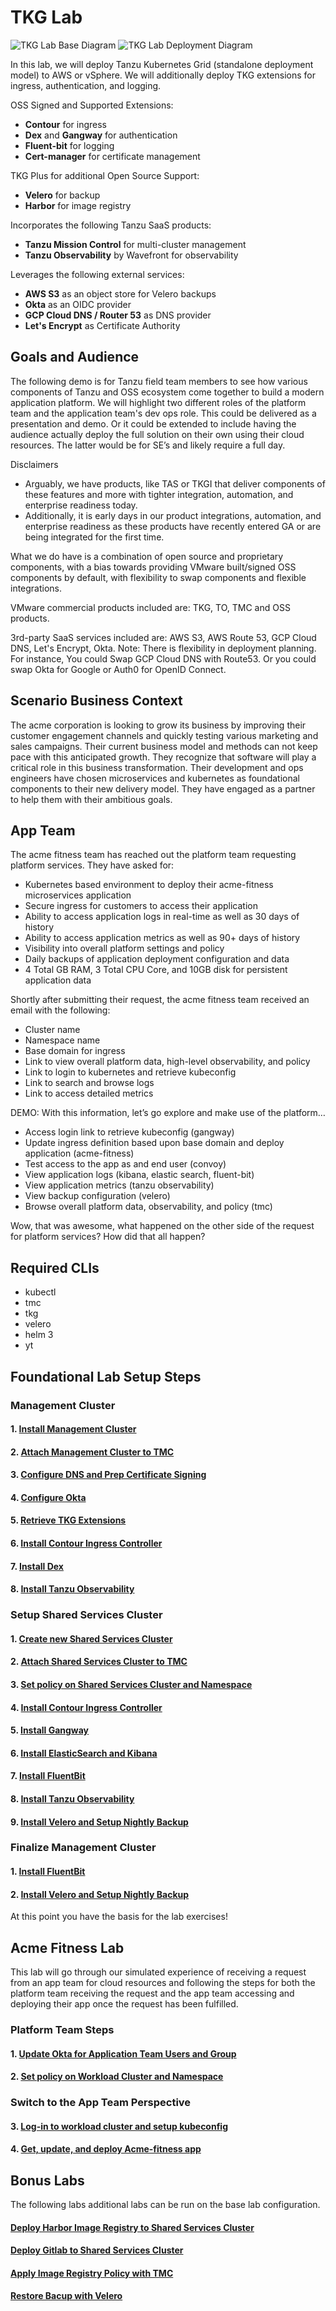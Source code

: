 # TKG Lab

![TKG Lab Base Diagram](docs/tkg-lab-base.png)
![TKG Lab Deployment Diagram](docs/tkg-deployment.png)

In this lab, we will deploy Tanzu Kubernetes Grid (standalone deployment model) to AWS or vSphere.  We will additionally deploy TKG extensions for ingress, authentication, and logging.

OSS Signed and Supported Extensions:

- **Contour** for ingress
- **Dex** and **Gangway** for authentication
- **Fluent-bit** for logging
- **Cert-manager** for certificate management

TKG Plus for additional Open Source Support:

- **Velero** for backup
- **Harbor** for image registry

Incorporates the following Tanzu SaaS products:

- **Tanzu Mission Control** for multi-cluster management
- **Tanzu Observability** by Wavefront for observability

Leverages the following external services:

- **AWS S3** as an object store for Velero backups
- **Okta** as an OIDC provider
- **GCP Cloud DNS / Router 53** as DNS provider
- **Let's Encrypt** as Certificate Authority

## Goals and Audience

The following demo is for Tanzu field team members to see how various components of Tanzu and OSS ecosystem come together to build a modern application platform.  We will highlight two different roles of the platform team and the application team's dev ops role.  This could be delivered as a presentation and demo.  Or it could be extended to include having the audience actually deploy the full solution on their own using their cloud resources. The latter would be for SE’s and likely require a full day.

Disclaimers

- Arguably, we have products, like TAS or TKGI that deliver components of these features and more with tighter integration, automation, and enterprise readiness today.
- Additionally, it is early days in our product integrations, automation, and enterprise readiness as these products have recently entered GA or are being integrated for the first time.

What we do have is a combination of open source and proprietary components, with a bias towards providing VMware built/signed OSS components by default, with flexibility to swap components and flexible integrations.

VMware commercial products included are: TKG, TO, TMC and OSS products.

3rd-party SaaS services included are: AWS S3, AWS Route 53, GCP Cloud DNS, Let's Encrypt, Okta.  Note: There is flexibility in deployment planning.  For instance, You could Swap GCP Cloud DNS with Route53.  Or you could swap Okta for Google or Auth0 for OpenID Connect.

## Scenario Business Context

The acme corporation is looking to grow its business by improving their customer engagement channels and quickly testing various marketing and sales campaigns.  Their current business model and methods can not keep pace with this anticipated growth.  They recognize that software will play a critical role in this business transformation.  Their development and ops engineers have chosen microservices and kubernetes as foundational components to their new delivery model.  They have engaged as a partner to help them with their ambitious goals.

## App Team

The acme fitness team has reached out the platform team requesting platform services.  They have asked for:

- Kubernetes based environment to deploy their acme-fitness microservices application
- Secure ingress for customers to access their application
- Ability to access application logs in real-time as well as 30 days of history
- Ability to access application metrics as well as 90+ days of history
- Visibility into overall platform settings and policy
- Daily backups of application deployment configuration and data
- 4 Total GB RAM, 3 Total CPU Core, and 10GB disk for persistent application data

Shortly after submitting their request, the acme fitness team received an email with the following:
- Cluster name
- Namespace name
- Base domain for ingress
- Link to view overall platform data, high-level observability, and policy
- Link to login to kubernetes and retrieve kubeconfig
- Link to search and browse logs
- Link to access detailed metrics

DEMO: With this information, let’s go explore and make use of the platform…

- Access login link to retrieve kubeconfig (gangway)
- Update ingress definition based upon base domain and deploy application (acme-fitness)
- Test access to the app as and end user (convoy)
- View application logs (kibana, elastic search, fluent-bit)
- View application metrics (tanzu observability)
- View backup configuration (velero)
- Browse overall platform data, observability, and policy (tmc)

Wow, that was awesome, what happened on the other side of the request for platform services?  How did that all happen?


## Required CLIs

- kubectl
- tmc
- tkg
- velero
- helm 3
- yt

## Foundational Lab Setup Steps

### Management Cluster
#### 1. [Install Management Cluster](docs/mgmt-cluster/01_install_tkg_mgmt.md)
#### 2. [Attach Management Cluster to TMC](docs/mgmt-cluster/02_attach_tmc_mgmt.md)
#### 3. [Configure DNS and Prep Certificate Signing](docs/mgmt-cluster/03_dns_certs_mgmt.md)
#### 4. [Configure Okta](docs/mgmt-cluster/04_okta_mgmt.md)
#### 5. [Retrieve TKG Extensions](docs/mgmt-cluster/05_extensions_mgmt.md)
#### 6. [Install Contour Ingress Controller](docs/mgmt-cluster/06_contour_mgmt.md)
#### 7. [Install Dex](docs/mgmt-cluster/07_dex_mgmt.md)
#### 8. [Install Tanzu Observability](docs/mgmt-cluster/08_to_mgmt.md)

### Setup Shared Services Cluster
#### 1. [Create new Shared Services Cluster](docs/shared-services-cluster/01_install_tkg_ssc.md)
#### 2. [Attach Shared Services Cluster to TMC](docs/shared-services-cluster/02_attach_tmc_ssc.md)
#### 3. [Set policy on Shared Services Cluster and Namespace](docs/shared-services-cluster/03_policy_ssc.md)
#### 4. [Install Contour Ingress Controller](docs/shared-services-cluster/04_contour_ssc.md)
#### 5. [Install Gangway](docs/shared-services-cluster/05_gangway_ssc.md)
#### 6. [Install ElasticSearch and Kibana](docs/shared-services-cluster/06_ek_scc.md)
#### 7. [Install FluentBit](docs/shared-services-cluster/07_fluentbit_ssc.md)
#### 8. [Install Tanzu Observability](docs/shared-services-cluster/08_to_wlc.md)
#### 9. [Install Velero and Setup Nightly Backup](docs/shared-services-cluster/9_velero_ssc.md)

### Finalize Management Cluster
#### 1. [Install FluentBit](docs/mgmt-cluster/9_fluentbit_mgmt.md)
#### 2. [Install Velero and Setup Nightly Backup](docs/mgmt-cluster/10_velero_mgmt.md)

At this point you have the basis for the lab exercises!

## Acme Fitness Lab

This lab will go through our simulated experience of receiving a request from an app team for cloud resources and following the steps for both the platform team receiving the request and the app team accessing and deploying their app once the request has been fulfilled.

### Platform Team Steps

#### 1. [Update Okta for Application Team Users and Group](docs/acme-fitness-lab/01_okta_setup.md)
#### 2. [Set policy on Workload Cluster and Namespace](docs/acme-fitness-lab/02_policy_acme.md)

### Switch to the App Team Perspective

#### 3. [Log-in to workload cluster and setup kubeconfig](docs/acme-fitness-lab/03-login-kubeconfg.md)
#### 4. [Get, update, and deploy Acme-fitness app](docs/acme-fitness-lab/04-deploy-app.md)

## Bonus Labs

The following labs additional labs can be run on the base lab configuration.

#### [Deploy Harbor Image Registry to Shared Services Cluster](docs/bonus-labs/harbor.md)
#### [Deploy Gitlab to Shared Services Cluster](docs/bonus-labs/deploy_gitlab.md)
#### [Apply Image Registry Policy with TMC](docs/bonus-labs/tmc_image_policy.md)
#### [Restore Bacup with Velero](docs/bonus-labs/velero_restore.md)
